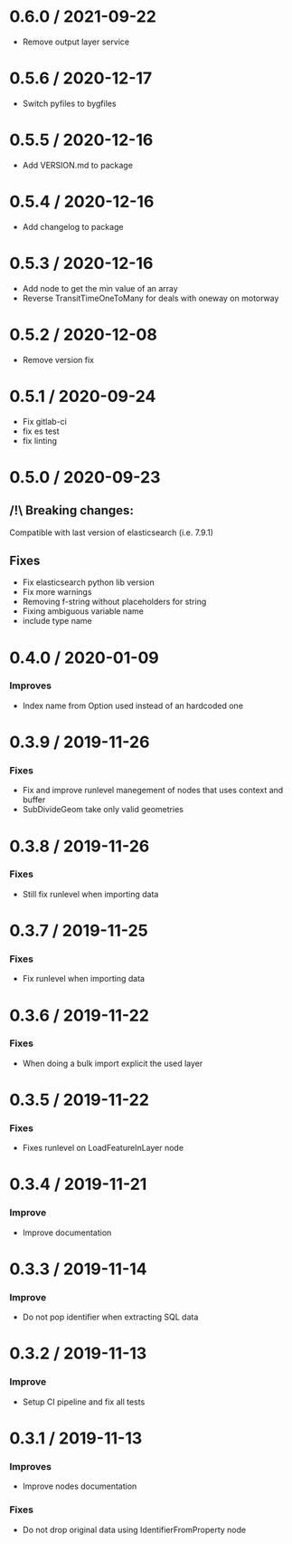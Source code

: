 
0.6.0 / 2021-09-22
==================

  * Remove output layer service

0.5.6 / 2020-12-17
==================

  * Switch pyfiles to bygfiles

0.5.5 / 2020-12-16
==================

  * Add VERSION.md to package


0.5.4 / 2020-12-16
==================

  * Add changelog to package


0.5.3 / 2020-12-16
==================

  * Add node to get the min value of an array
  * Reverse TransitTimeOneToMany for deals with oneway on motorway

0.5.2 / 2020-12-08
==================

  * Remove version fix


0.5.1 / 2020-09-24
==================

  * Fix gitlab-ci
  * fix es test
  * fix linting

0.5.0 / 2020-09-23
==================

## /!\ Breaking changes:

Compatible with last version of elasticsearch (i.e. 7.9.1)

## Fixes

  * Fix elasticsearch python lib version
  * Fix more warnings
  * Removing f-string without placeholders for string
  * Fixing ambiguous variable name
  * include type name

0.4.0 / 2020-01-09
==================

### Improves

* Index name from Option used instead of an hardcoded one

0.3.9 / 2019-11-26
==================

### Fixes

* Fix and improve runlevel manegement of nodes that
  uses context and buffer
* SubDivideGeom take only valid geometries

0.3.8 / 2019-11-26
==================

### Fixes

* Still fix runlevel when importing data

0.3.7 / 2019-11-25
==================

### Fixes

* Fix runlevel when importing data

0.3.6 / 2019-11-22
==================

### Fixes

* When doing a bulk import explicit the used layer

0.3.5 / 2019-11-22
==================

### Fixes

* Fixes runlevel on LoadFeatureInLayer node

0.3.4 / 2019-11-21
==================

### Improve

* Improve documentation

0.3.3 / 2019-11-14
==================

### Improve

* Do not pop identifier when extracting SQL data

0.3.2 / 2019-11-13
==================

### Improve

* Setup CI pipeline and fix all tests

0.3.1 / 2019-11-13
==================

### Improves

* Improve nodes documentation

### Fixes

* Do not drop original data using IdentifierFromProperty node
